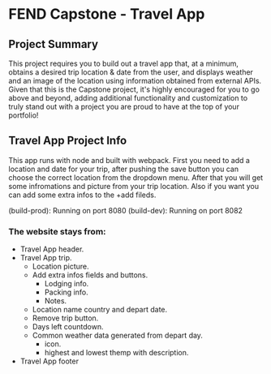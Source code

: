 # FEND Capstone - Travel App

## Project Summary
This project requires you to build out a travel app that, at a minimum, obtains a desired trip location & date from the user, and displays weather and an image of the location using information obtained from external APIs. Given that this is the Capstone project, it's highly encouraged for you to go above and beyond, adding additional functionality and customization to truly stand out with a project you are proud to have at the top of your portfolio!

## Travel App Project Info
This app runs with node and built with webpack. First you need to add a location and date for your trip, after pushing the save button you can choose the correct location from the dropdown menu. After that you will get some infromations and picture from your trip location. Also if you want you can add some extra infos to the +add fileds.

(build-prod): Running on port 8080
(build-dev): Running on port 8082


### The website stays from:
- Travel App header.
- Travel App trip.
  - Location picture.
  - Add extra infos fields and buttons.
    - Lodging info.
    - Packing info.
    - Notes.
  - Location name country and depart date.
  - Remove trip button.
  - Days left countdown.
  - Common weather data generated from depart day.
    - icon.
    - highest and lowest themp with description.
- Travel App footer
